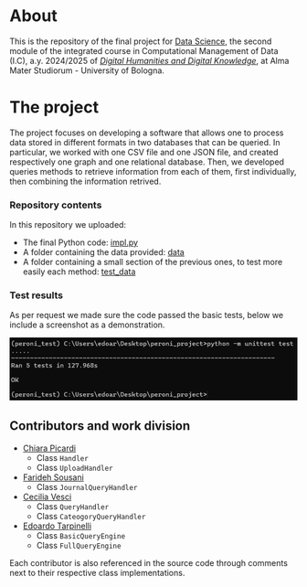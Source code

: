 # About
This is the repository of the final project for [Data Science](https://www.unibo.it/it/studiare/insegnamenti-competenze-trasversali-moocs/insegnamenti/insegnamento/2024/467046), the second module of the integrated course in Computational Management of Data (I.C), a.y. 2024/2025 of [_Digital Humanities and Digital Knowledge_](https://corsi.unibo.it/2cycle/DigitalHumanitiesKnowledge), at Alma Mater Studiorum - University of Bologna. 

# The project 
The project focuses on developing a software that allows one to process data stored in different formats in two databases that can be queried. In particular, we worked with one CSV file and one JSON file, and created respectively one graph and one relational database. Then, we developed queries methods to retrieve information from each of them, first individually, then combining the information retrived. 

### Repository contents 
In this repository we uploaded: 
- The final Python code: [impl.py](https://github.com/edotarp/Data-science-group-project/blob/main/impl.py)
- A folder containing the data provided: [data](https://github.com/edotarp/Data-science-group-project/tree/main/data)
- A folder containing a small section of the previous ones, to test more easily each method: [test_data](https://github.com/edotarp/Data-science-group-project/tree/main/test_data)

### Test results
As per request we made sure the code passed the basic tests, below we include a screenshot as a demonstration.

![Screenshot of the basic test result: OK](https://github.com/edotarp/Data-science-group-project/blob/main/img/Screenshot%202025-05-19%20182746.png) 

## Contributors and work division
* [Chiara Picardi](chiara.picardi2@studio.unibo.it)
    - Class `Handler`
    - Class `UploadHandler`
* [Farideh Sousani](farideh.sousani@studio.unibo.it)
   - Class `JournalQueryHandler`
* [Cecilia Vesci](cecilia.vesci@studio.unibo.it)
   - Class `QueryHandler`
   - Class `CateogoryQueryHandler`
* [Edoardo Tarpinelli](edoardo.tarpinelli@studio.unibo.it)
   - Class `BasicQueryEngine`
   - Class `FullQueryEngine`
     
Each contributor is also referenced in the source code through comments next to their respective class implementations.
